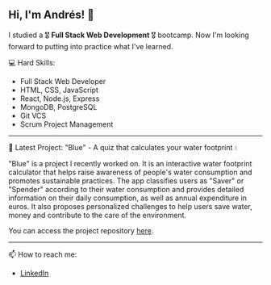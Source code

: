 ## Hi, I'm Andrés! 👋

I studied a 🎖️ **Full Stack Web Development** 🎖️ bootcamp. Now I'm looking forward to putting into practice what I've learned.

💻 Hard Skills:

- Full Stack Web Developer
- HTML, CSS, JavaScript
- React, Node.js, Express
- MongoDB, PostgreSQL
- Git VCS
- Scrum Project Management

---

🚀 Latest Project: "Blue" - A quiz that calculates your water footprint 💧

"Blue" is a project I recently worked on. It is an interactive water footprint calculator that helps raise awareness of people's water consumption and promotes sustainable practices. The app classifies users as "Saver" or "Spender" according to their water consumption and provides detailed information on their daily consumption, as well as annual expenditure in euros. It also proposes personalized challenges to help users save water, money and contribute to the care of the environment.

You can access the project repository [here](https://github.com/DREWiex/blue-quiz).

---

📫 How to reach me:
- [LinkedIn](https://www.linkedin.com/in/andres-leon-developer)
